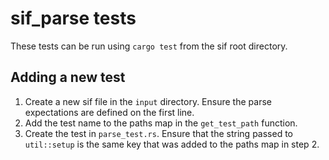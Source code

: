 # sif_parse tests

These tests can be run using `cargo test` from the sif root directory.


## Adding a new test

1. Create a new sif file in the `input` directory. Ensure the parse expectations are defined on the first line.
2. Add the test name to the paths map in the `get_test_path` function.
3. Create the test in `parse_test.rs`. Ensure that the string passed to `util::setup`
is the same key that was added to the paths map in step 2.
